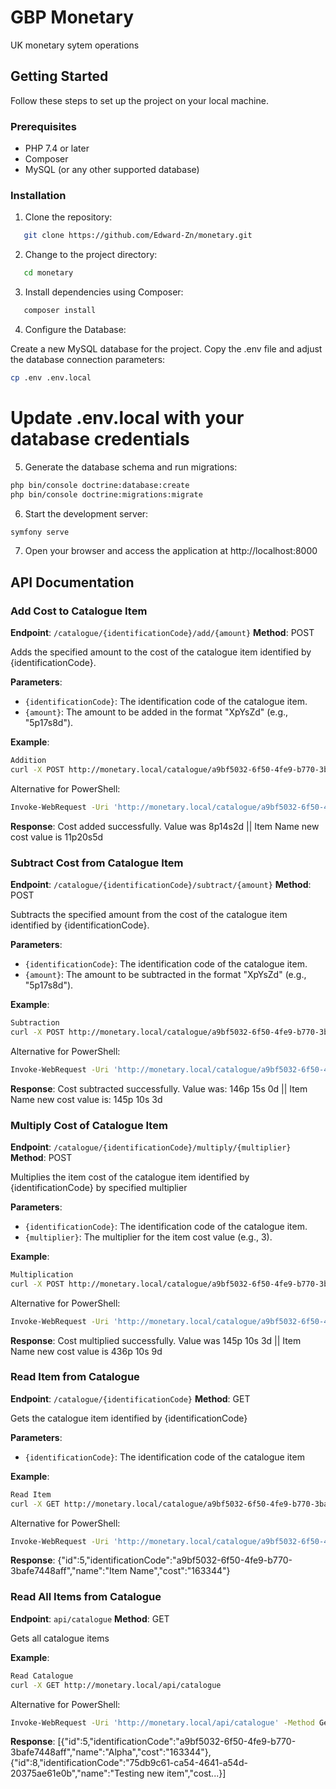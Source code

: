 # GBP Monetary

UK monetary sytem operations

## Getting Started

Follow these steps to set up the project on your local machine.

### Prerequisites

- PHP 7.4 or later
- Composer
- MySQL (or any other supported database)

### Installation

1. Clone the repository:

```bash
   git clone https://github.com/Edward-Zn/monetary.git
```

2. Change to the project directory:

```bash
   cd monetary
```

3. Install dependencies using Composer:

```bash
   composer install
```

4. Configure the Database:

Create a new MySQL database for the project.
Copy the .env file and adjust the database connection parameters:

```bash
cp .env .env.local
```
# Update .env.local with your database credentials

5. Generate the database schema and run migrations:

```bash
php bin/console doctrine:database:create
php bin/console doctrine:migrations:migrate
```

6. Start the development server:

```bash
symfony serve
```

7. Open your browser and access the application at http://localhost:8000

## API Documentation

### Add Cost to Catalogue Item

**Endpoint**: `/catalogue/{identificationCode}/add/{amount}`
**Method**: POST

Adds the specified amount to the cost of the catalogue item identified by {identificationCode}.

**Parameters**:
- `{identificationCode}`: The identification code of the catalogue item.
- `{amount}`: The amount to be added in the format "XpYsZd" (e.g., "5p17s8d").

**Example**:
```bash
Addition
curl -X POST http://monetary.local/catalogue/a9bf5032-6f50-4fe9-b770-3bafe7448aff/add/2p6s3d
```

Alternative for PowerShell:
```bash
Invoke-WebRequest -Uri 'http://monetary.local/catalogue/a9bf5032-6f50-4fe9-b770-3bafe7448aff/add/2p6s3d' -Method Post -UseBasicParsing
```
**Response**:
Cost added successfully. Value was 8p14s2d || Item Name new cost value is 11p20s5d

### Subtract Cost from Catalogue Item

**Endpoint**: `/catalogue/{identificationCode}/subtract/{amount}`
**Method**: POST

Subtracts the specified amount from the cost of the catalogue item identified by {identificationCode}.

**Parameters**:
- `{identificationCode}`: The identification code of the catalogue item.
- `{amount}`: The amount to be subtracted in the format "XpYsZd" (e.g., "5p17s8d").

**Example**:
```bash
Subtraction
curl -X POST http://monetary.local/catalogue/a9bf5032-6f50-4fe9-b770-3bafe7448aff/subtract/1p4s9d
```

Alternative for PowerShell:
```bash
Invoke-WebRequest -Uri 'http://monetary.local/catalogue/a9bf5032-6f50-4fe9-b770-3bafe7448aff/subtract/1p4s9d' -Method Post -UseBasicParsing
```

**Response**:
Cost subtracted successfully. Value was: 146p 15s 0d || Item Name new cost value is: 145p 10s 3d

### Multiply Cost of Catalogue Item

**Endpoint**: `/catalogue/{identificationCode}/multiply/{multiplier}`
**Method**: POST

Multiplies the item cost of the catalogue item identified by {identificationCode} by specified multiplier

**Parameters**:
- `{identificationCode}`: The identification code of the catalogue item.
- `{multiplier}`: The multiplier for the item cost value (e.g., 3).

**Example**:
```bash
Multiplication
curl -X POST http://monetary.local/catalogue/a9bf5032-6f50-4fe9-b770-3bafe7448aff/multiply/3
```

Alternative for PowerShell:
```bash
Invoke-WebRequest -Uri 'http://monetary.local/catalogue/a9bf5032-6f50-4fe9-b770-3bafe7448aff/multiply/3' -Method Post -UseBasicParsing
```
**Response**:
Cost multiplied successfully. Value was 145p 10s 3d || Item Name new cost value is 436p 10s 9d

### Read Item from Catalogue

**Endpoint**: `/catalogue/{identificationCode}`
**Method**: GET

Gets the catalogue item identified by {identificationCode}

**Parameters**:
- `{identificationCode}`: The identification code of the catalogue item

**Example**:
```bash
Read Item
curl -X GET http://monetary.local/catalogue/a9bf5032-6f50-4fe9-b770-3bafe7448aff
```

Alternative for PowerShell:
```bash
Invoke-WebRequest -Uri 'http://monetary.local/catalogue/a9bf5032-6f50-4fe9-b770-3bafe7448aff' -Method Get -UseBasicParsing
```
**Response**:
{"id":5,"identificationCode":"a9bf5032-6f50-4fe9-b770-3bafe7448aff","name":"Item Name","cost":"163344"}

### Read All Items from Catalogue

**Endpoint**: `api/catalogue`
**Method**: GET

Gets all catalogue items

**Example**:
```bash
Read Catalogue
curl -X GET http://monetary.local/api/catalogue
```

Alternative for PowerShell:
```bash
Invoke-WebRequest -Uri 'http://monetary.local/api/catalogue' -Method Get -UseBasicParsing
```
**Response**:
[{"id":5,"identificationCode":"a9bf5032-6f50-4fe9-b770-3bafe7448aff","name":"Alpha","cost":"163344"},{"id":8,"identificationCode":"75db9c61-ca54-4641-a54d-20375ae61e0b","name":"Testing new item","cost...}]
